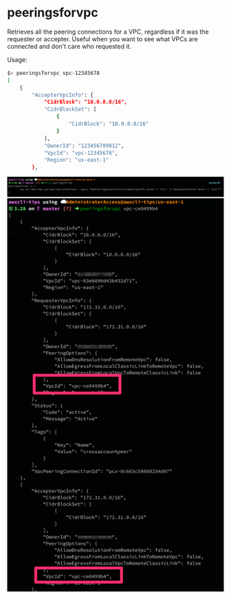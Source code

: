 # peeringsforvpc

Retrieves all the peering connections for a VPC, regardless if it was the requester or accepter.
Useful when you want to see what VPCs are connected and don't care who requested it.

Usage:
```bash
$> peeringsforvpc vpc-12345678
[
    {
        "AccepterVpcInfo": {
            "CidrBlock": "10.0.0.0/16",
            "CidrBlockSet": [
                {
                    "CidrBlock": "10.0.0.0/16"
                }
            ],
            "OwnerId": "123456789012",
            "VpcId": "vpc-12345678",
            "Region": "us-east-1"
        },
```

![](which-peeringsforvpc.png)
![](peeringsforvpc-output.png)